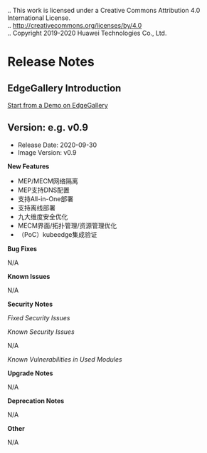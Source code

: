 .. This work is licensed under a Creative Commons Attribution 4.0 International License. <br>
.. http://creativecommons.org/licenses/by/4.0 <br>
.. Copyright 2019-2020 Huawei Technologies Co., Ltd. <br>

Release Notes
=============

EdgeGallery Introduction
------------------------
[Start from a Demo on EdgeGallery](https://gitee.com/edgegallery/docs/blob/master/Get%20Started/Start%20from%20A%20Demo%20on%20EdgeGallery.md)
   
 Version: e.g. v0.9
--------------

 - Release Date: 2020-09-30
 - Image Version: v0.9


**New Features**

* MEP/MECM网络隔离
* MEP支持DNS配置
* 支持All-in-One部署
* 支持离线部署
* 九大维度安全优化
* MECM界面/拓扑管理/资源管理优化
* （PoC）kubeedge集成验证


 **Bug Fixes**

 N/A

 **Known Issues**

 N/A

 **Security Notes**

 *Fixed Security Issues*

 *Known Security Issues*

 N/A

 *Known Vulnerabilities in Used Modules*

 **Upgrade Notes**

 N/A

 **Deprecation Notes**

 N/A

 **Other**

 N/A
